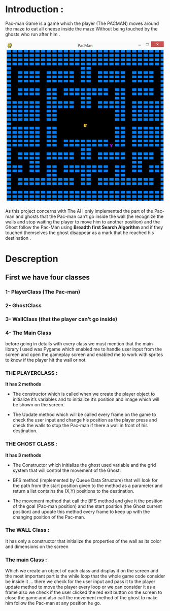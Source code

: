 #  Introduction : 
Pac-man Game is a game  which the player (The PACMAN) moves around the maze to eat all cheese inside the maze Without being touched by the ghosts who run after him .

![alt text](https://github.com/AbdelrahmanElShikh/Pac-Man-Artificial-Intelligence/blob/master/implementationScreenShot.png)

As this project concerns with The Ai I only implemented the part of the Pac-man and ghosts that the Pac-man can’t go inside the wall (he recognize the walls and stop waiting the player to move him to another position) and the Ghost follow the Pac-Man using **Breadth first Search Algorithm** and if they touched themselves the ghost disappear as a mark that he reached his destination .

#  Descreption
## First we have four classes 
  ### 1-	PlayerClass (The Pac-man)
  ### 2-	GhostClass 
  ### 3-	WallClass (that the player can’t go inside)
  ### 4-	The Main Class 
  before going in details with every class we must mention that the main library I used was Pygame which enabled me to handle user input      from the screen and open the gameplay screen and enabled me to work with sprites to know if the player hit the wall or not.
  
  ### THE PLAYERCLASS :
  **It has 2 methods** 
-	The constructor which is called when we create the player object to initialize it’s variables and to initialize it’s position and image which will be shown on the screen.

-	The Update method which will be called every frame on the game to check the user input and change his position as the player press and check the walls to stop the Pac-man if there a wall in front of his destination.

### THE GHOST CLASS :
**It has 3 methods**
-	The Constructor which initialize the ghost used variable and the grid system that will control the movement of the Ghost.

-	BFS method (implemented by Queue Data Structure) that will look for the path from the start position given to the method as a parameter and return a list contains the (X,Y) positions to the destination.

-	The movement method that call the BFS method and give it the position of the goal (Pac-man position) and the start position (the Ghost current position) and update this method every frame to keep up with the changing position of the Pac-man. 

### The WALL Class :
It has only a constructor that initialize the properties of the wall as its color and dimensions on the screen

### The main Class :	
Which we create an object of each class and display it on the screen and the most important part is the while loop that the whole game code consider be inside it … there we check for the user input and pass it to the player update method to move the player every loop or we can consider it as a frame also we check if the user clicked the red exit button on the screen to close the game and also call the movement method of the ghost to make him follow the  Pac-man at any position he go. 


